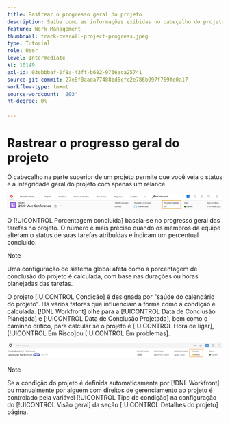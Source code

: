 ```yaml
---
title: Rastrear o progresso geral do projeto
description: Saiba como as informações exibidas no cabeçalho do projeto podem ajudá-lo a rastrear o progresso e a integridade geral do projeto.
feature: Work Management
thumbnail: track-overall-project-progress.jpeg
type: Tutorial
role: User
level: Intermediate
kt: 10149
exl-id: 03ebbbaf-0f8a-43ff-b682-9766aca25741
source-git-commit: 27e8f0aada77488bd6cfc2e786b997f759fd0a17
workflow-type: tm+mt
source-wordcount: '203'
ht-degree: 0%

---
```


# Rastrear o progresso geral do projeto

O cabeçalho na parte superior de um projeto permite que você veja o status e a integridade geral do projeto com apenas um relance.

![Cabeçalho do projeto mostrando [!UICONTROL Porcentagem concluída]](assets/planner-fund-percent-complete.png)

O [!UICONTROL Porcentagem concluída] baseia-se no progresso geral das tarefas no projeto. O número é mais preciso quando os membros da equipe alteram o status de suas tarefas atribuídas e indicam um percentual concluído.

>[!NOTE]
>
>Uma configuração de sistema global afeta como a porcentagem de conclusão do projeto é calculada, com base nas durações ou horas planejadas das tarefas.

O projeto [!UICONTROL Condição] é designada por &quot;saúde do calendário do projeto&quot;. Há vários fatores que influenciam a forma como a condição é calculada. [!DNL Workfront] olhe para a [!UICONTROL Data de Conclusão Planejada] e [!UICONTROL Data de Conclusão Projetada], bem como o caminho crítico, para calcular se o projeto é [!UICONTROL Hora de ligar], [!UICONTROL Em Risco]ou [!UICONTROL Em problemas].

![Cabeçalho do projeto mostrando [!UICONTROL Condição]](assets/planner-fund-condition.png)

>[!NOTE]
>
>Se a condição do projeto é definida automaticamente por [!DNL Workfront] ou manualmente por alguém com direitos de gerenciamento ao projeto é controlado pela variável [!UICONTROL Tipo de condição] na configuração do [!UICONTROL Visão geral] da seção [!UICONTROL Detalhes do projeto] página.

<!---
learn more urls
Project percent complete overview
Overview of project condition and condition type
--->
